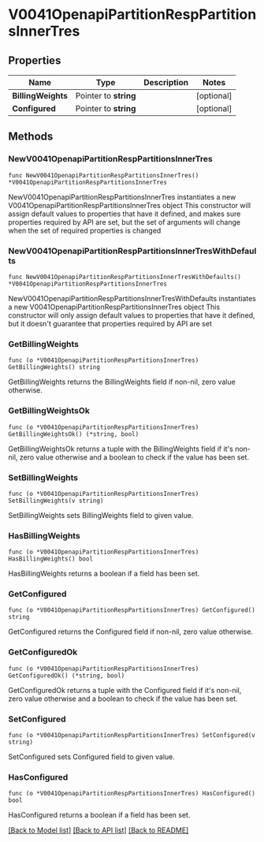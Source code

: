 # V0041OpenapiPartitionRespPartitionsInnerTres

## Properties

Name | Type | Description | Notes
------------ | ------------- | ------------- | -------------
**BillingWeights** | Pointer to **string** |  | [optional] 
**Configured** | Pointer to **string** |  | [optional] 

## Methods

### NewV0041OpenapiPartitionRespPartitionsInnerTres

`func NewV0041OpenapiPartitionRespPartitionsInnerTres() *V0041OpenapiPartitionRespPartitionsInnerTres`

NewV0041OpenapiPartitionRespPartitionsInnerTres instantiates a new V0041OpenapiPartitionRespPartitionsInnerTres object
This constructor will assign default values to properties that have it defined,
and makes sure properties required by API are set, but the set of arguments
will change when the set of required properties is changed

### NewV0041OpenapiPartitionRespPartitionsInnerTresWithDefaults

`func NewV0041OpenapiPartitionRespPartitionsInnerTresWithDefaults() *V0041OpenapiPartitionRespPartitionsInnerTres`

NewV0041OpenapiPartitionRespPartitionsInnerTresWithDefaults instantiates a new V0041OpenapiPartitionRespPartitionsInnerTres object
This constructor will only assign default values to properties that have it defined,
but it doesn't guarantee that properties required by API are set

### GetBillingWeights

`func (o *V0041OpenapiPartitionRespPartitionsInnerTres) GetBillingWeights() string`

GetBillingWeights returns the BillingWeights field if non-nil, zero value otherwise.

### GetBillingWeightsOk

`func (o *V0041OpenapiPartitionRespPartitionsInnerTres) GetBillingWeightsOk() (*string, bool)`

GetBillingWeightsOk returns a tuple with the BillingWeights field if it's non-nil, zero value otherwise
and a boolean to check if the value has been set.

### SetBillingWeights

`func (o *V0041OpenapiPartitionRespPartitionsInnerTres) SetBillingWeights(v string)`

SetBillingWeights sets BillingWeights field to given value.

### HasBillingWeights

`func (o *V0041OpenapiPartitionRespPartitionsInnerTres) HasBillingWeights() bool`

HasBillingWeights returns a boolean if a field has been set.

### GetConfigured

`func (o *V0041OpenapiPartitionRespPartitionsInnerTres) GetConfigured() string`

GetConfigured returns the Configured field if non-nil, zero value otherwise.

### GetConfiguredOk

`func (o *V0041OpenapiPartitionRespPartitionsInnerTres) GetConfiguredOk() (*string, bool)`

GetConfiguredOk returns a tuple with the Configured field if it's non-nil, zero value otherwise
and a boolean to check if the value has been set.

### SetConfigured

`func (o *V0041OpenapiPartitionRespPartitionsInnerTres) SetConfigured(v string)`

SetConfigured sets Configured field to given value.

### HasConfigured

`func (o *V0041OpenapiPartitionRespPartitionsInnerTres) HasConfigured() bool`

HasConfigured returns a boolean if a field has been set.


[[Back to Model list]](../README.md#documentation-for-models) [[Back to API list]](../README.md#documentation-for-api-endpoints) [[Back to README]](../README.md)


